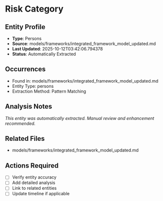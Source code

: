 # Risk Category

## Entity Profile
- **Type**: Persons
- **Source**: models/frameworks/integrated_framework_model_updated.md
- **Last Updated**: 2025-10-12T03:42:06.794378
- **Status**: Automatically Extracted

## Occurrences
- Found in: models/frameworks/integrated_framework_model_updated.md
- Entity Type: persons
- Extraction Method: Pattern Matching

## Analysis Notes
*This entity was automatically extracted. Manual review and enhancement recommended.*

## Related Files
- models/frameworks/integrated_framework_model_updated.md

## Actions Required
- [ ] Verify entity accuracy
- [ ] Add detailed analysis
- [ ] Link to related entities
- [ ] Update timeline if applicable
